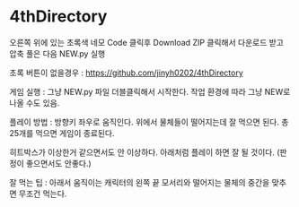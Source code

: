 # 4thDirectory

오른쪽 위에 있는 초록색 네모 Code 클릭후 Download ZIP 클릭해서 다운로드 받고 압축 풀은 다음  NEW.py 실행

초록 버튼이 없을경우 : https://github.com/jinyh0202/4thDirectory

게임 실행 : 그냥 NEW.py 파일  더블클릭해서 시작한다. 작업 환경에 따라 그냥 NEW로 나올 수도 있음.

플레이 방법 : 방향키 좌우로 움직인다. 위에서 물체들이 떨어지는데 잘 먹으면 된다. 총 25개를 먹으면 게임이 종료된다.

히트박스가 이상한거 같으면서도 안 이상하다. 아래처럼 플레이 하면 잘 될 것이다. (판정이 좋으면서도 안좋다.)

 잘 먹는 팁 : 아래서 움직이는 캐릭터의 왼쪽 끝 모서리와 떨어지는 물체의 중간을 맞추면 무조건 먹는다.
